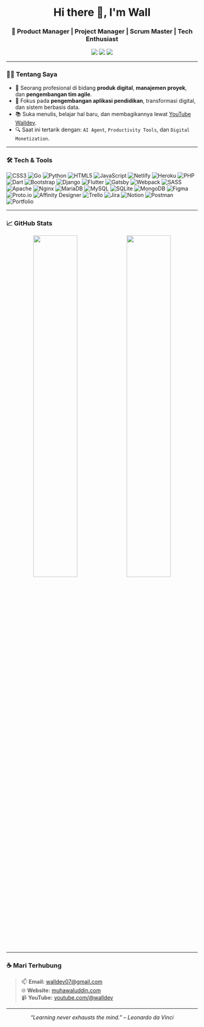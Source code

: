 

<h1 align="center">Hi there 👋, I'm Wall</h1>
<h3 align="center">🚀 Product Manager | Project Manager | Scrum Master | Tech Enthusiast</h3>

<p align="center">
  <a href="https://youtube.com/@muhawaluddin" target="_blank"><img src="https://img.shields.io/badge/YouTube-Walldev-red?style=flat-square&logo=youtube"></a>
  <a href="https://linkedin.com/in/muhawaluddin" target="_blank"><img src="https://img.shields.io/badge/LinkedIn-Connect-blue?style=flat-square&logo=linkedin"></a>
  <a href="https://muhawaluddin.com" target="_blank"><img src="https://img.shields.io/badge/Portfolio-Visit-green?style=flat-square&logo=web"></a>
</p>

---

### 🧑‍💻 Tentang Saya

- 💼 Seorang profesional di bidang **produk digital**, **manajemen proyek**, dan **pengembangan tim agile**.
- 🎯 Fokus pada **pengembangan aplikasi pendidikan**, transformasi digital, dan sistem berbasis data.
- 📚 Suka menulis, belajar hal baru, dan membagikannya lewat [YouTube Walldev](https://youtube.com/@muhawaluddin).
- 🔍 Saat ini tertarik dengan: `AI Agent`, `Productivity Tools`, dan `Digital Monetization`.

---

### 🛠️ Tech & Tools

![CSS3](https://img.shields.io/badge/css3-%231572B6.svg?style=flat&logo=css3&logoColor=white) ![Go](https://img.shields.io/badge/go-%2300ADD8.svg?style=flat&logo=go&logoColor=white) ![Python](https://img.shields.io/badge/python-3670A0?style=flat&logo=python&logoColor=ffdd54) ![HTML5](https://img.shields.io/badge/html5-%23E34F26.svg?style=flat&logo=html5&logoColor=white) ![JavaScript](https://img.shields.io/badge/javascript-%23323330.svg?style=flat&logo=javascript&logoColor=%23F7DF1E) ![Netlify](https://img.shields.io/badge/netlify-%23000000.svg?style=flat&logo=netlify&logoColor=#00C7B7) ![Heroku](https://img.shields.io/badge/heroku-%23430098.svg?style=flat&logo=heroku&logoColor=white) ![PHP](https://img.shields.io/badge/php-%23777BB4.svg?style=flat&logo=php&logoColor=white) ![Dart](https://img.shields.io/badge/dart-%230175C2.svg?style=flat&logo=dart&logoColor=white) ![Bootstrap](https://img.shields.io/badge/bootstrap-%23563D7C.svg?style=flat&logo=bootstrap&logoColor=white) ![Django](https://img.shields.io/badge/django-%23092E20.svg?style=flat&logo=django&logoColor=white) ![Flutter](https://img.shields.io/badge/Flutter-%2302569B.svg?style=flat&logo=Flutter&logoColor=white) ![Gatsby](https://img.shields.io/badge/Gatsby-%23663399.svg?style=flat&logo=gatsby&logoColor=white) ![Webpack](https://img.shields.io/badge/webpack-%238DD6F9.svg?style=flat&logo=webpack&logoColor=black) ![SASS](https://img.shields.io/badge/SASS-hotpink.svg?style=flat&logo=SASS&logoColor=white) ![Apache](https://img.shields.io/badge/apache-%23D42029.svg?style=flat&logo=apache&logoColor=white) ![Nginx](https://img.shields.io/badge/nginx-%23009639.svg?style=flat&logo=nginx&logoColor=white) ![MariaDB](https://img.shields.io/badge/MariaDB-003545?style=flat&logo=mariadb&logoColor=white) ![MySQL](https://img.shields.io/badge/mysql-%2300f.svg?style=flat&logo=mysql&logoColor=white) ![SQLite](https://img.shields.io/badge/sqlite-%2307405e.svg?style=flat&logo=sqlite&logoColor=white) ![MongoDB](https://img.shields.io/badge/MongoDB-%234ea94b.svg?style=flat&logo=mongodb&logoColor=white) 	![Figma](https://img.shields.io/badge/figma-%23F24E1E.svg?style=flat&logo=figma&logoColor=white) ![Proto.io](https://img.shields.io/badge/Proto.io-161637?style=flat&logo=proto.io&logoColor=00e5ff) ![Affinity Designer](https://img.shields.io/badge/affinitydesginer-%231B72BE.svg?style=flat&logo=affinity-designer&logoColor=white) ![Trello](https://img.shields.io/badge/Trello-%23026AA7.svg?style=flat&logo=Trello&logoColor=white) ![Jira](https://img.shields.io/badge/jira-%230A0FFF.svg?style=flat&logo=jira&logoColor=white) ![Notion](https://img.shields.io/badge/Notion-%23000000.svg?style=flat&logo=notion&logoColor=white) ![Postman](https://img.shields.io/badge/Postman-FF6C37?style=flat&logo=postman&logoColor=white) ![Portfolio](https://img.shields.io/badge/Portfolio-%23000000.svg?style=flat&logo=firefox&logoColor=#FF7139)

---

### 📈 GitHub Stats

<p align="center">
  <img width="48%" src="https://github-readme-stats.vercel.app/api?username=muhawaluddin&show_icons=true&theme=default" />
  <img width="48%" src="https://github-readme-stats.vercel.app/api/top-langs/?username=muhawaluddin&layout=compact" />
</p>

---

### ☕ Mari Terhubung

> 📫 **Email:** walldev07@gmail.com  
> 🌐 **Website:** [muhawaluddin.com](https://muhawaluddin.com)  
> 📹 **YouTube:** [youtube.com/@walldev](https://youtube.com/@muhawaluddin)

---

<p align="center">
  <em>“Learning never exhausts the mind.” – Leonardo da Vinci</em>
</p>

